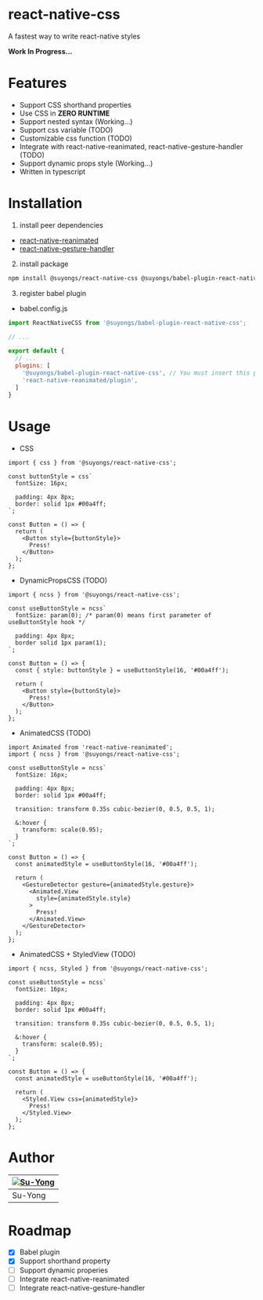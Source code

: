 # react-native-css
A fastest way to write react-native styles

**Work In Progress...**

# Features
* Support CSS shorthand properties
* Use CSS in **ZERO RUNTIME**
* Support nested syntax (Working...)
* Support css variable (TODO)
* Customizable css function (TODO)
* Integrate with react-native-reanimated, react-native-gesture-handler (TODO)
* Support dynamic props style (Working...)
* Written in typescript

# Installation

1. install peer dependencies
 * [react-native-reanimated](https://docs.swmansion.com/react-native-reanimated/docs/fundamentals/installation/)
 * [react-native-gesture-handler](https://docs.swmansion.com/react-native-gesture-handler/docs/installation)

2. install package
```sh
npm install @suyongs/react-native-css @suyongs/babel-plugin-react-native-css
```

3. register babel plugin
* babel.config.js
```js
import ReactNativeCSS from '@suyongs/babel-plugin-react-native-css';

// ...

export default {
  // ...
  plugins: [
    '@suyongs/babel-plugin-react-native-css', // You must insert this plugin before react-native-reanimated/plugin
    'react-native-reanimated/plugin',
  ]
}
```

# Usage

* CSS
```tsx
import { css } from '@suyongs/react-native-css';

const buttonStyle = css`
  fontSize: 16px;

  padding: 4px 8px;
  border: solid 1px #00a4ff;
`;

const Button = () => {
  return (
    <Button style={buttonStyle}>
      Press!
    </Button>
  );
};
```

* DynamicPropsCSS (TODO)
```tsx
import { ncss } from '@suyongs/react-native-css';

const useButtonStyle = ncss`
  fontSize: param(0); /* param(0) means first parameter of useButtonStyle hook */

  padding: 4px 8px;
  border solid 1px param(1);
`;

const Button = () => {
  const { style: buttonStyle } = useButtonStyle(16, '#00a4ff');

  return (
    <Button style={buttonStyle}>
      Press!
    </Button>
  );
};
```

* AnimatedCSS (TODO)
```tsx
import Animated from 'react-native-reanimated';
import { ncss } from '@suyongs/react-native-css';

const useButtonStyle = ncss`
  fontSize: 16px;

  padding: 4px 8px;
  border: solid 1px #00a4ff;

  transition: transform 0.35s cubic-bezier(0, 0.5, 0.5, 1);

  &:hover {
    transform: scale(0.95);
  }
`;

const Button = () => {
  const animatedStyle = useButtonStyle(16, '#00a4ff');

  return (
    <GestureDetector gesture={animatedStyle.gesture}>
      <Animated.View
        style={animatedStyle.style}
      >
        Press!
      </Animated.View>
    </GestureDetector>
  );
};
```

* AnimatedCSS + StyledView (TODO)
```tsx
import { ncss, Styled } from '@suyongs/react-native-css';

const useButtonStyle = ncss`
  fontSize: 16px;

  padding: 4px 8px;
  border: solid 1px #00a4ff;

  transition: transform 0.35s cubic-bezier(0, 0.5, 0.5, 1);

  &:hover {
    transform: scale(0.95);
  }
`;

const Button = () => {
  const animatedStyle = useButtonStyle(16, '#00a4ff');

  return (
    <Styled.View css={animatedStyle}>
      Press!
    </Styled.View>
  );
};
```

# Author
| [![Su-Yong](https://avatars.githubusercontent.com/u/13764936?v=4&s=128)](https://github.com/Su-Yong) |
| ------- |
| Su-Yong |

# Roadmap
 - [X] Babel plugin
 - [X] Support shorthand property
 - [ ] Support dynamic properies
 - [ ] Integrate react-native-reanimated
 - [ ] Integrate react-native-gesture-handler
